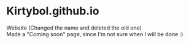# Kirtybol.github.io
Website (Changed the name and deleted the old one) </br>
Made a "Coming soon" page, since I'm not sure when I will be done :)
